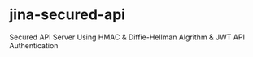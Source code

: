 # jina-secured-api
Secured API Server Using HMAC &amp; Diffie-Hellman Algrithm & JWT API Authentication
